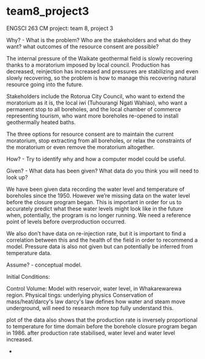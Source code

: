 # team8_project3
ENGSCI 263 CM project:
team 8, project 3

Why? - What is the problem? Who are the stakeholders and what do they want? what outcomes of the resource consent are possible?

The internal pressure of the Waikate geothermal field is slowly recovering thanks to a moratorium imposed by local council. Production has decreased, reinjection has increased and pressures are stabilizing and even slowly recovering, so the problem is how to manage this recovering natural resource going into the future. 

Stakeholders include the Rotorua City Council, who want to extend the moratorium as it is, the local iwi (Tuhourangi Ngati Wahiao), who want a permanent stop to all boreholes, and the local chamber of commerce representing tourism, who want more boreholes re-opened to install geothermally heated baths.

The three options for resource consent are to maintain the current moratorium, stop extracting from all boreholes, or relax the constraints of the moratorium or even remove the moratorium altogether.


How? - Try to identify why and how a computer model could be useful. 


Given? - What data has been given? What data do you think you will need to look up? 

We have been given data recording the water level and temperature of boreholes since the 1950. However we’re missing data on the water level before the closure program began. This is important in order for us to accurately predict what these water levels might look like in the future when, potentially, the program is no longer running. We need a reference point of levels before overproduction occurred.

We also don’t have data on re-injection rate, but it is important to find a correlation between this and the health of the field in order to recommend a model. Pressure data is also not given but can potentially be inferred from temperature data.


Assume? - conceptual model.

Initial Conditions:

Control Volume: Model with reservoir, water level, in Whakarewarewa region. 
Physical tings:
underlying physics Conservation of mass/heat/darcy's law
darcy's law defines how water and steam move underground, will need to research more top fully understand this.

plot of the data also shows that the production rate is inversely proportional to temperature for time domain before the borehole closure program began in 1986. after production rate stabilised, water level and water level increased.



+

